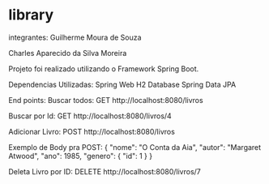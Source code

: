 # library
integrantes: 
Guilherme Moura de Souza

Charles Aparecido da Silva Moreira

Projeto foi realizado utilizando o Framework Spring Boot.

Dependencias Utilizadas:
Spring Web
H2 Database
Spring Data JPA 

End points: 
Buscar todos:
GET http://localhost:8080/livros

Buscar por Id: 
GET http://localhost:8080/livros/4

Adicionar Livro:
POST http://localhost:8080/livros

Exemplo de Body pra POST:
{
    "nome": "O Conta da Aia",
    "autor": "Margaret Atwood",
    "ano": 1985,
    "genero": {
        "id": 1
    }
}

Deleta Livro por ID: 
DELETE http://localhost:8080/livros/7


        
